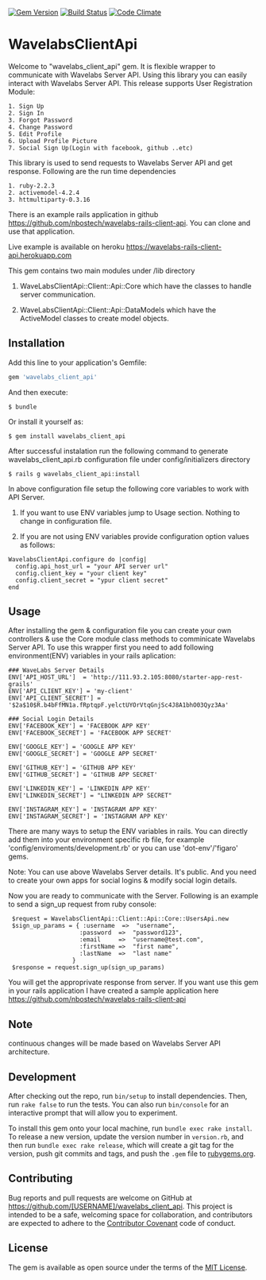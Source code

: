 
[![Gem Version](https://badge.fury.io/rb/wavelabs_client_api.svg)](https://badge.fury.io/rb/wavelabs_client_api)
[![Build Status](https://travis-ci.org/nbostech/wavelabs-client-api.svg?branch=master)](https://travis-ci.org/nbostech/wavelabs-client-api)
[![Code Climate](https://codeclimate.com/github/nbostech/wavelabs-client-api/badges/gpa.svg)](https://codeclimate.com/github/nbostech/wavelabs-client-api)



# WavelabsClientApi

Welcome to "wavelabs_client_api" gem. It is flexible wrapper to communicate with Wavelabs Server API. Using this library you can easily interact with Wavelabs Server API. This release supports User Registration Module:

    1. Sign Up
    2. Sign In
    3. Forgot Password
    4. Change Password
    5. Edit Profile
    6. Upload Profile Picture
    7. Social Sign Up(Login with facebook, github ..etc)

This library is used to send requests to Wavelabs Server API and get response. Following are the run time dependencies
    
    1. ruby-2.2.3
    2. activemodel-4.2.4
    3. httmultiparty-0.3.16 

There is an example rails application in github https://github.com/nbostech/wavelabs-rails-client-api. You can clone and use that application. 

Live example is available on heroku https://wavelabs-rails-client-api.herokuapp.com

This gem contains two main modules under /lib directory

 1. WaveLabsClientApi::Client::Api::Core which have the classes to handle server communication.

 2. WaveLabsClientApi::Client::Api::DataModels which have the ActiveModel classes to create model objects.


## Installation

Add this line to your application's Gemfile:

```ruby
gem 'wavelabs_client_api'
```

And then execute:

    $ bundle

Or install it yourself as:

    $ gem install wavelabs_client_api

After successful instalation run the following command to generate wavelabs_client_api.rb configuration file under config/initializers directory

    $ rails g wavelabs_client_api:install

 In above configuration file setup the following core variables to work with API Server.

   1. If you want to use ENV variables jump to Usage section. Nothing to change in configuration file.

   2. If you are not using ENV variables provide configuration option values as follows:  
    
    WavelabsClientApi.configure do |config|
      config.api_host_url = "your API server url"
      config.client_key = "your client key"
      config.client_secret = "ypur client secret"
    end       


## Usage

 After installing the gem & configuration file you can create your own controllers & use the Core module class methods to comminicate Wavelabs Server API. To use this wrapper first you need to add following environment(ENV) variables in your rails aplication:

    ### WaveLabs Server Details 
    ENV['API_HOST_URL']  = 'http://111.93.2.105:8080/starter-app-rest-grails'
    ENV['API_CLIENT_KEY'] = 'my-client'
    ENV['API_CLIENT_SECRET'] = '$2a$10$R.b4bFfMN1a.fRptqpF.yelctUYOrVtqGnjSc4J8A1bhO03Qyz3Aa' 
    
    ### Social Login Details
    ENV['FACEBOOK_KEY'] = 'FACEBOOK APP KEY'
    ENV['FACEBOOK_SECRET'] = 'FACEBOOK APP SECRET'

    ENV['GOOGLE_KEY'] = 'GOOGLE APP KEY'
    ENV['GOOGLE_SECRET'] = 'GOOGLE APP SECRET'

    ENV['GITHUB_KEY'] = 'GITHUB APP KEY'
    ENV['GITHUB_SECRET'] = 'GITHUB APP SECRET'

    ENV['LINKEDIN_KEY'] = 'LINKEDIN APP KEY'
    ENV['LINKEDIN_SECRET'] = "LINKEDIN APP SECRET"

    ENV['INSTAGRAM_KEY'] = 'INSTAGRAM APP KEY'
    ENV['INSTAGRAM_SECRET'] = 'INSTAGRAM APP KEY'


  There are many ways to setup the ENV variables in rails. You can directly add them into your environment specific rb file, for example 'config/enviroments/development.rb' or you can use 'dot-env'/'figaro' gems.

  Note: You can use above Wavelabs Server details. It's public. And you need to create your own apps for social logins & modify social login details.

  Now you are ready to communicate with the Server. Following is an example to send a sign_up request from ruby console:

     $request = WavelabsClientApi::Client::Api::Core::UsersApi.new
     $sign_up_params = { :username  =>  "username",
                        :password  =>  "password123",
                        :email     =>  "username@test.com",
                        :firstName =>  "first name",
                        :lastName  =>  "last name"
                      }
     $response = request.sign_up(sign_up_params)

   You will get the approprivate response from server. If you want use this gem in your rails application I have created a sample application here https://github.com/nbostech/wavelabs-rails-client-api
   
## Note
continuous changes will be made based on Wavelabs Server API architecture. 


## Development

After checking out the repo, run `bin/setup` to install dependencies. Then, run `rake false` to run the tests. You can also run `bin/console` for an interactive prompt that will allow you to experiment.

To install this gem onto your local machine, run `bundle exec rake install`. To release a new version, update the version number in `version.rb`, and then run `bundle exec rake release`, which will create a git tag for the version, push git commits and tags, and push the `.gem` file to [rubygems.org](https://rubygems.org).

## Contributing

Bug reports and pull requests are welcome on GitHub at https://github.com/[USERNAME]/wavelabs_client_api. This project is intended to be a safe, welcoming space for collaboration, and contributors are expected to adhere to the [Contributor Covenant](contributor-covenant.org) code of conduct.


## License

The gem is available as open source under the terms of the [MIT License](http://opensource.org/licenses/MIT).

